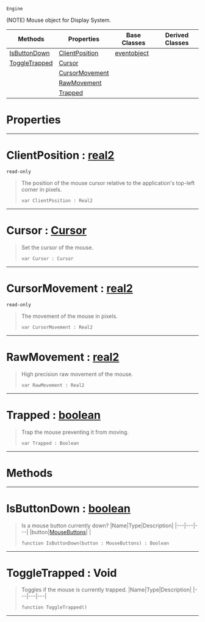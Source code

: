  `Engine`

(NOTE) Mouse object for Display System.

|Methods|Properties|Base Classes|Derived Classes|
|---|---|---|---|
|[ IsButtonDown](https://github.com/ZilchEngine/ZilchDocs/blob/master/code_reference/class_reference/mouse.markdown#isbuttondown-zero-engine)|[ ClientPosition](https://github.com/ZilchEngine/ZilchDocs/blob/master/code_reference/class_reference/mouse.markdown#clientposition-zero-engi)|[eventobject](https://github.com/ZilchEngine/ZilchDocs/blob/master/code_reference/class_reference/eventobject.markdown)| |
|[ ToggleTrapped](https://github.com/ZilchEngine/ZilchDocs/blob/master/code_reference/class_reference/mouse.markdown#toggletrapped-void)|[ Cursor](https://github.com/ZilchEngine/ZilchDocs/blob/master/code_reference/class_reference/mouse.markdown#cursor-zero-engine-docum)| | |
| |[ CursorMovement](https://github.com/ZilchEngine/ZilchDocs/blob/master/code_reference/class_reference/mouse.markdown#cursormovement-zero-engi)| | |
| |[ RawMovement](https://github.com/ZilchEngine/ZilchDocs/blob/master/code_reference/class_reference/mouse.markdown#rawmovement-zero-engine)| | |
| |[ Trapped](https://github.com/ZilchEngine/ZilchDocs/blob/master/code_reference/class_reference/mouse.markdown#trapped-zero-engine-docu)| | |


 #  Properties


---  
 #  ClientPosition : [real2](https://github.com/ZilchEngine/ZilchDocs/blob/master/code_reference/nada_base_types/real2.markdown)

 `read-only`

> The position of the mouse cursor relative to the application's top-left corner in pixels.
> ``` lang=cpp, name=Nada
> var ClientPosition : Real2


---  
 #  Cursor : [Cursor](https://github.com/ZilchEngine/ZilchDocs/blob/master/code_reference/enum_reference.markdown#cursor)

> Set the cursor of the mouse.
> ``` lang=cpp, name=Nada
> var Cursor : Cursor


---  
 #  CursorMovement : [real2](https://github.com/ZilchEngine/ZilchDocs/blob/master/code_reference/nada_base_types/real2.markdown)

 `read-only`

> The movement of the mouse in pixels.
> ``` lang=cpp, name=Nada
> var CursorMovement : Real2


---  
 #  RawMovement : [real2](https://github.com/ZilchEngine/ZilchDocs/blob/master/code_reference/nada_base_types/real2.markdown)

> High precision raw movement of the mouse.
> ``` lang=cpp, name=Nada
> var RawMovement : Real2


---  
 #  Trapped : [boolean](https://github.com/ZilchEngine/ZilchDocs/blob/master/code_reference/nada_base_types/boolean.markdown)

> Trap the mouse preventing it from moving.
> ``` lang=cpp, name=Nada
> var Trapped : Boolean


---  
 #  Methods


---  
 #  IsButtonDown : [boolean](https://github.com/ZilchEngine/ZilchDocs/blob/master/code_reference/nada_base_types/boolean.markdown)

> Is a mouse button currently down?
> |Name|Type|Description|
> |---|---|---|
> |button|[MouseButtons](https://github.com/ZilchEngine/ZilchDocs/blob/master/code_reference/enum_reference.markdown#mousebuttons)| |
> ``` lang=cpp, name=Nada
> function IsButtonDown(button : MouseButtons) : Boolean
> ``` 


---  
 #  ToggleTrapped : Void

> Toggles if the mouse is currently trapped.
> |Name|Type|Description|
> |---|---|---|
> ``` lang=cpp, name=Nada
> function ToggleTrapped()
> ``` 


---  
 

 